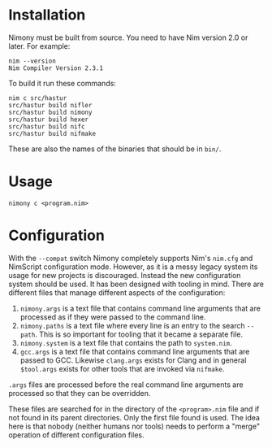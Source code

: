 # Installation

Nimony must be built from source. You need to have Nim version 2.0 or later. For example:

```
nim --version
Nim Compiler Version 2.3.1
```

To build it run these commands:

```
nim c src/hastur
src/hastur build nifler
src/hastur build nimony
src/hastur build hexer
src/hastur build nifc
src/hastur build nifmake
```

These are also the names of the binaries that should be in `bin/`.

# Usage

```
nimony c <program.nim>
```

# Configuration

With the `--compat` switch Nimony completely supports Nim's `nim.cfg` and NimScript configuration mode. However, as it is a messy legacy system its usage for new projects is discouraged. Instead the new configuration system should be used. It has been designed with tooling in mind. There are different files that manage different aspects of the configuration:

1. `nimony.args` is a text file that contains command line arguments that are processed as if they were passed to the command line.
2. `nimony.paths` is a text file where every line is an entry to the search `--path`. This is so important for tooling that it became a separate file.
3. `nimony.system` is a text file that contains the path to `system.nim`.
4. `gcc.args` is a text file that contains command line arguments that are passed to GCC. Likewise `clang.args` exists for Clang and in general `$tool.args` exists for other tools that are invoked via `nifmake`.

`.args` files are processed before the real command line arguments are processed so that they can be overridden.

These files are searched for in the directory of the `<program>.nim` file and if not found in its parent directories. Only the first file found is used. The idea here is that nobody (neither humans nor tools) needs to perform a "merge" operation of different configuration files.
